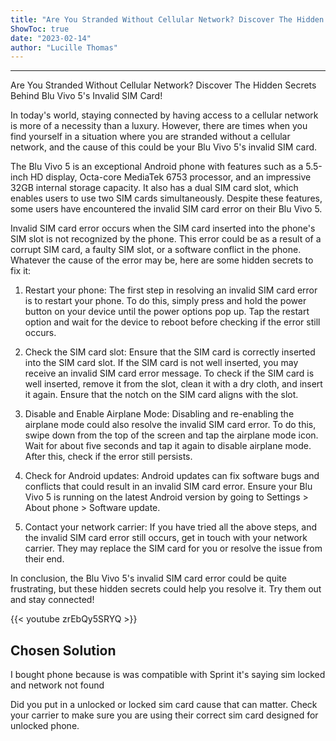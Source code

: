 ```yaml
---
title: "Are You Stranded Without Cellular Network? Discover The Hidden Secrets Behind Blu Vivo 5's Invalid SIM Card!"
ShowToc: true 
date: "2023-02-14"
author: "Lucille Thomas"
---
```

*****
Are You Stranded Without Cellular Network? Discover The Hidden Secrets Behind Blu Vivo 5's Invalid SIM Card!

In today's world, staying connected by having access to a cellular network is more of a necessity than a luxury. However, there are times when you find yourself in a situation where you are stranded without a cellular network, and the cause of this could be your Blu Vivo 5's invalid SIM card.

The Blu Vivo 5 is an exceptional Android phone with features such as a 5.5-inch HD display, Octa-core MediaTek 6753 processor, and an impressive 32GB internal storage capacity. It also has a dual SIM card slot, which enables users to use two SIM cards simultaneously. Despite these features, some users have encountered the invalid SIM card error on their Blu Vivo 5.

Invalid SIM card error occurs when the SIM card inserted into the phone's SIM slot is not recognized by the phone. This error could be as a result of a corrupt SIM card, a faulty SIM slot, or a software conflict in the phone. Whatever the cause of the error may be, here are some hidden secrets to fix it:

1. Restart your phone: The first step in resolving an invalid SIM card error is to restart your phone. To do this, simply press and hold the power button on your device until the power options pop up. Tap the restart option and wait for the device to reboot before checking if the error still occurs.

2. Check the SIM card slot: Ensure that the SIM card is correctly inserted into the SIM card slot. If the SIM card is not well inserted, you may receive an invalid SIM card error message. To check if the SIM card is well inserted, remove it from the slot, clean it with a dry cloth, and insert it again. Ensure that the notch on the SIM card aligns with the slot.

3. Disable and Enable Airplane Mode: Disabling and re-enabling the airplane mode could also resolve the invalid SIM card error. To do this, swipe down from the top of the screen and tap the airplane mode icon. Wait for about five seconds and tap it again to disable airplane mode. After this, check if the error still persists.

4. Check for Android updates: Android updates can fix software bugs and conflicts that could result in an invalid SIM card error. Ensure your Blu Vivo 5 is running on the latest Android version by going to Settings > About phone > Software update.

5. Contact your network carrier: If you have tried all the above steps, and the invalid SIM card error still occurs, get in touch with your network carrier. They may replace the SIM card for you or resolve the issue from their end.

In conclusion, the Blu Vivo 5's invalid SIM card error could be quite frustrating, but these hidden secrets could help you resolve it. Try them out and stay connected!

{{< youtube zrEbQy5SRYQ >}} 



## Chosen Solution
 I bought phone because is was compatible with Sprint it's saying sim locked and network not found

 Did you put in a  unlocked or locked sim card cause that can matter. Check your carrier to make sure you are using their correct sim card designed for unlocked phone.




